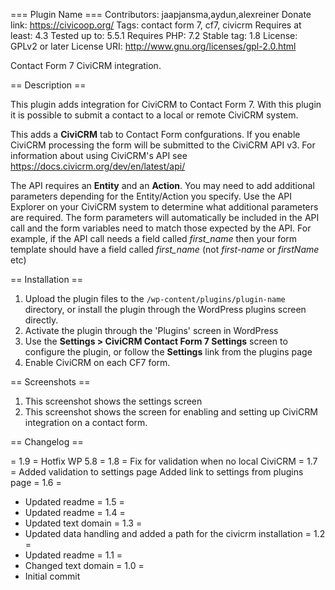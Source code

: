 === Plugin Name ===
Contributors: jaapjansma,aydun,alexreiner
Donate link: https://civicoop.org/
Tags: contact form 7, cf7, civicrm
Requires at least: 4.3
Tested up to: 5.5.1
Requires PHP: 7.2
Stable tag: 1.8
License: GPLv2 or later
License URI: http://www.gnu.org/licenses/gpl-2.0.html

Contact Form 7 CiviCRM integration.

== Description ==

This plugin adds integration for CiviCRM to Contact Form 7. With this plugin it is possible to submit a contact to a local or remote CiviCRM system.

This adds a **CiviCRM** tab to Contact Form confgurations.  If you enable CiviCRM processing the form will be submitted to the CiviCRM API v3.  For information about using CiviCRM's API see https://docs.civicrm.org/dev/en/latest/api/ 

The API requires an **Entity** and an **Action**.  You may need to add additional parameters depending for the Entity/Action you specify.  Use the API Explorer on your CiviCRM system to determine what additional parameters are required.  The form parameters will automatically be included in the API call and the form variables need to match those expected by the API.
For example, if the API call needs a field called *first_name* then your form template should have a field called *first_name*  (not *first-name* or *firstName* etc)

== Installation ==

1. Upload the plugin files to the `/wp-content/plugins/plugin-name` directory, or install the plugin through the WordPress plugins screen directly.
1. Activate the plugin through the 'Plugins' screen in WordPress
1. Use the **Settings > CiviCRM Contact Form 7 Settings** screen to configure the plugin, or follow the **Settings** link from the plugins page
1. Enable CiviCRM on each CF7 form.


== Screenshots ==

1. This screenshot shows the settings screen
2. This screenshot shows the screen for enabling and setting up CiviCRM integration on a contact form.

== Changelog ==

= 1.9 = 
Hotfix WP 5.8
= 1.8 =
Fix for validation when no local CiviCRM
= 1.7 =
Added validation to settings page
Added link to settings from plugins page
= 1.6 =
* Updated readme
= 1.5 =
* Updated readme
= 1.4 =
* Updated text domain
= 1.3 =
* Updated data handling and added a path for the civicrm installation
= 1.2 =
* Updated readme
= 1.1 =
* Changed text domain
= 1.0 =
* Initial commit


